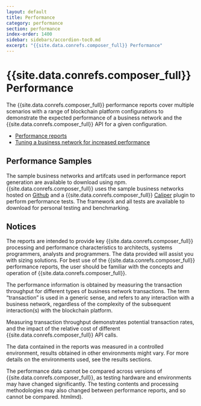 ```yaml
---
layout: default
title: Performance
category: performance
section: performance
index-order: 1400
sidebar: sidebars/accordion-toc0.md
excerpt: "{{site.data.conrefs.composer_full}} Performance"
---
```


# {{site.data.conrefs.composer_full}} Performance

The {{site.data.conrefs.composer_full}} performance reports cover multiple scenarios with a range of blockchain platform configurations to demonstrate the expected performance of a business network and the {{site.data.conrefs.composer_full}} API for a given configuration.

- [Performance reports](./reports.html)
- [Tuning a business network for increased performance](./tuning.html)

## Performance Samples

The sample business networks and artifcats used in performance report generation are available to download using npm. {{site.data.conrefs.composer_full}} uses the sample business networks hosted on [Github](https://github.com/hyperledger/composer-sample-networks) and a {{site.data.conrefs.composer_full}} [Caliper](https://github.com/hyperledger/caliper) plugin to perform performance tests. The framework and all tests are available to download for personal testing and benchmarking.

## Notices

The reports are intended to provide key {{site.data.conrefs.composer_full}} processing and performance characteristics to architects, systems programmers, analysts and programmers. The data provided will assist you with sizing solutions. For best use of the {{site.data.conrefs.composer_full}} performance reports, the user should be familiar with the concepts and operation of {{site.data.conrefs.composer_full}}.

The performance information is obtained by measuring the transaction throughput for different types of business network transactions. The term “transaction” is used in a generic sense, and refers to any interaction with a business network, regardless of the complexity of the subsequent interaction(s) with the blockchain platform.

Measuring transaction throughput demonstrates potential transaction rates, and the impact of the relative cost of different {{site.data.conrefs.composer_full}} API calls.

The data contained in the reports was measured in a controlled environment, results obtained in other environments might vary. For more details on the environments used, see the results sections.

The performance data cannot be compared across versions of {{site.data.conrefs.composer_full}}, as testing hardware and environments may have changed significantly. The testing contents and processing methodologies may also changed between performance reports, and so cannot be compared.
htmlmd).
